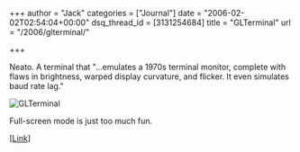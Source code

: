 +++
author = "Jack"
categories = ["Journal"]
date = "2006-02-02T02:54:04+00:00"
dsq_thread_id = [3131254684]
title = "GLTerminal"
url = "/2006/glterminal/"

+++

Neato. A terminal that "&#8230;emulates a 1970s terminal monitor, complete with flaws in brightness, warped display curvature, and flicker. It even simulates baud rate lag." 

![GLTerminal](/files/glterminal.jpg) 

Full-screen mode is just too much fun. 

[[Link](<http://ldopa.net/2006/01/14/glterminal/>)]